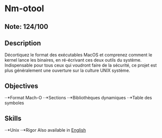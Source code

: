 # Nm-otool

## Note: 124/100

## Description

Décortiquez le format des exécutables MacOS et comprenez comment le kernel lance les binaires, en ré-écrivant ces deux outils du système. Indispensable pour tous ceux qui voudront faire de la sécurité, ce projet est plus généralement une ouverture sur la culture UNIX système.

## Objectives
⋅⋅*Format Mach-O 
⋅⋅*Sections 
⋅⋅*Bibliothèques dynamiques 
⋅⋅*Table des symboles 
## Skills
⋅⋅*Unix 
⋅⋅*Rigor 
Also available in [English](Readme.md)
